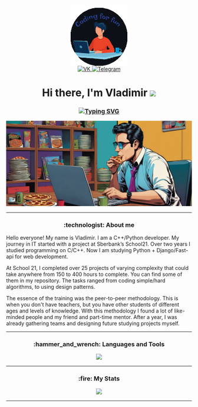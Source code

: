 <div id="header" align="center">
<img align="center" alt="office" src="/images/2.png"/>
  <div id="badges">
   <a href="https://vk.com/vladimirdtameka" target="_blank">
      <img src="https://cdn-icons-png.flaticon.com/512/145/145813.png" width="40" height="40" alt="VK"/>
    </a>
    <a href="https://t.me/Williamnalls" target="_blank">
      <img src="https://cdn-icons-png.flaticon.com/128/2111/2111646.png" width="40" height="40" alt="Telegram"/>
    </a>
    <div>
      <h1 align="center">Hi there, I'm Vladimir
      <img src="https://github.com/blackcater/blackcater/raw/main/images/Hi.gif" height="32"/></h1>
      <h3 align="center"><a href="https://git.io/typing-svg"><img src="https://readme-typing-svg.demolab.com?font=Fira+Code&pause=1000&center=true&width=510&lines=C%2B%2B%2FPython+programmer+from+Siberia!" alt="Typing SVG" /></a>
    </div>
  </div>
</div>
        
<div>
  <img src="/images/1tmp.png"/></h1>
</div>

---

<h3 align="center">:technologist: About me</h3>

Hello everyone! My name is Vladimir. I am a C++/Python developer. My journey in IT started with a project at Sberbank’s School21. Over two years I studied programming on C/C++.
Now I am studying Python + Django/Fast-api for web development.

At School 21, I completed over 25 projects of varying complexity that could take anywhere from 150 to 400 hours to complete. You can find some of them in my repository. The tasks ranged from coding simple/hard algorithms, to using design patterns.

The essence of the training was the peer-to-peer methodology. This is when you don't have teachers, but you have other students of different ages and levels of knowledge. With this methodology I found a lot of like-minded people and my friend and part-time mentor. After a year, I was already gathering teams and designing future studying projects myself.

---

<h3 align="center">:hammer_and_wrench: Languages and Tools</h3>

<p align="center">
  <a href="https://skillicons.dev">
    <img src="https://skillicons.dev/icons?i=bash,c,cpp,py,postgres,docker,qt,django,fastapi,gitlab,linux,git,github,ubuntu,vscode" />
  </a>
</p>

---

<h3 align="center">:fire: My Stats</h3>



<p align="center">
  <img src="http://github-readme-streak-stats.herokuapp.com?user=dtameka&theme=dark&background=000000"/>
</p>

  <!-- <img src="https://github-readme-stats.vercel.app/api/top-langs/?username=dtameka&layout=compact&theme=vision-friendly-dark"/> -->


---

